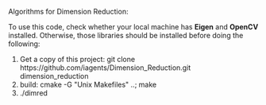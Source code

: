 Algorithms for Dimension Reduction:

To use this code, check whether your local machine has <b>Eigen</b> and <b>OpenCV</b> installed. Otherwise, those libraries should be installed before doing the following:
<ol>
<li>Get a copy of this project: git clone https://github.com/iagents/Dimension_Reduction.git dimension_reduction</li>
<li>build: cmake -G "Unix Makefiles" ..; make</li>
<li>./dimred</li>
</ol>

